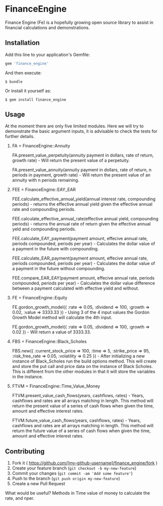 # FinanceEngine

Finance Engine (Fe) is a hopefully growing open source library to assist in financial calculations and demonstrations.

## Installation

Add this line to your application's Gemfile:

```ruby
gem 'finance_engine'
```

And then execute:

    $ bundle

Or install it yourself as:

    $ gem install finance_engine

## Usage

At the moment there are only five limited modules. Here we will try to demonstrate the basic argument inputs, it is advisable to check the tests for further details.

1) FA = FinanceEngine::Annuity

	FA.present_value_perpetuity(annuity payment in dollars, rate of return, growth rate) - Will return the present value of a perpetuity.

	FA.present_value_annuity(annuity payment in dollars, rate of return, n periods in payment, growth rate) - Will return the present value of an annuity with n periods remaining.

2) FEE = FinanceEngine::EAY_EAR

	FEE.calculate_effective_annual_yield(annual interest rate, compounding periods) - returns the effective annual yield given the effective annual rate and compounding periods.

	FEE.calculate_effective_annual_rate(effective annual yield, compounding periods) - returns the annual rate of return given the effective annual yeld and compounding periods.

	FEE.calculate_EAY_payment(payment amount, effecive annual rate, periods compounded, periods per year) - Calculates the dollar value of a payment in the future with compounding. 

	FEE.calculate_EAR_payment(payment amount, effecive annual rate, periods compounded, periods per year) - Calculates the dollar value of a payment in the future without compounding.
 
	FEE.compare_EAR_EAY(payment amount, effecive annual rate, periods compounded, periods per year) - Calculates the dollar value difference between a payment calculated with effective yield and without.

3) FE = FinanceEngine::Equity

	FE.gordon_growth_model({ :rate => 0.05, :dividend => 100, :growth => 0.02, :value => 3333.33 }) - Using 3 of the 4 input values the Gordon Growth Model method will calculate the 4th input. 

	FE.gordon_growth_model({ :rate => 0.05, :dividend => 100, :growth => 0.02 }) - Will return a value of 3333.33.

4) FBS = FinanceEngine::Black_Scholes

	FBS.new({ :current_stock_price => 100, :time => 5, :strike_price => 95, :risk_free_rate => 0.05, :volatility => 0.25 }) - After initializing a new instance of Black_Scholes run the build options method. This will create and store the put call and price data on the instance of Black Scholes. This is different from the other modules in that it will store the variables in the instance.

5) FTVM = FinanceEngine::Time_Value_Money

	FTVM.present_value_cash_flows(years, cashflows, rates) - Years, cashflows and rates are all arrays matching in length. This method will return the present value of a series of cash flows when given the time, amount and effective interest rates.

	FTVM.future_value_cash_flows(years, cashflows, rates) - Years, cashflows and rates are all arrays matching in length. This method will return the future value of a series of cash flows when given the time, amount and effective interest rates.





## Contributing

1. Fork it ( https://github.com/[my-github-username]/finance_engine/fork )
2. Create your feature branch (`git checkout -b my-new-feature`)
3. Commit your changes (`git commit -am 'Add some feature'`)
4. Push to the branch (`git push origin my-new-feature`)
5. Create a new Pull Request

What would be useful? Methods in Time value of money to calculate the rate, and nper.